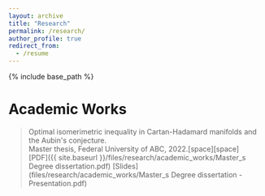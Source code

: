```yaml
---
layout: archive
title: "Research"
permalink: /research/
author_profile: true
redirect_from:
  - /resume
---
```


{% include base_path %}

# Academic Works


> Optimal isomerimetric inequality in Cartan-Hadamard manifolds and the Aubin's conjecture.<br>
Master thesis, Federal University of ABC, 2022.[space][space]<br>
[PDF]({{ site.baseurl }}/files/research/academic_works/Master_s Degree dissertation.pdf) [Slides](files/research/academic_works/Master_s Degree dissertation - Presentation.pdf)


